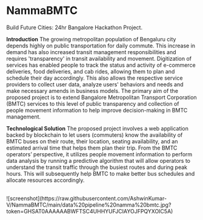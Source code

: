 # NammaBMTC
Build Future Cities: 24hr Bangalore Hackathon Project.

**Introduction**
The growing metropolitan population of Bengaluru city depends highly on public transportation for daily commute. This increase in demand has also increased transit management responsibilities and requires 'transparency' in transit availability and movement. Digitization of services has enabled people to track the status and activity of e-commerce deliveries, food deliveries, and cab rides, allowing them to plan and schedule their day accordingly. This also allows the respective service providers to collect user data, analyze users' behaviors and needs and make necessary amends in business models.
The primary aim of the proposed project is to extend Bangalore Metropolitan Transport Corporation (BMTC) services to this level of public transparency and collection of people movement information to help improve decision-making in BMTC management.

**Technological Solution**
The proposed project involves a web application backed by blockchain to let users (commuters) know the availability of BMTC buses on their route, their location, seating availability, and an estimated arrival time that helps them plan their trip. 
From the BMTC operators’ perspective, it utilizes people movement information to perform data analysis by running a predictive algorithm that will allow operators to understand the transit traffic through the busiest routes and during peak hours. This will subsequently help BMTC to make better bus schedules and allocate resources accordingly.

<br>
![screenshot](https://raw.githubusercontent.com/AshwinKumar-V/NammaBMTC/main/data%20pipeline%20namma%20bmtc.jpg?token=GHSAT0AAAAAABWFTSC4UHHYUFJCIAYOJFPQYXOIC5A)
